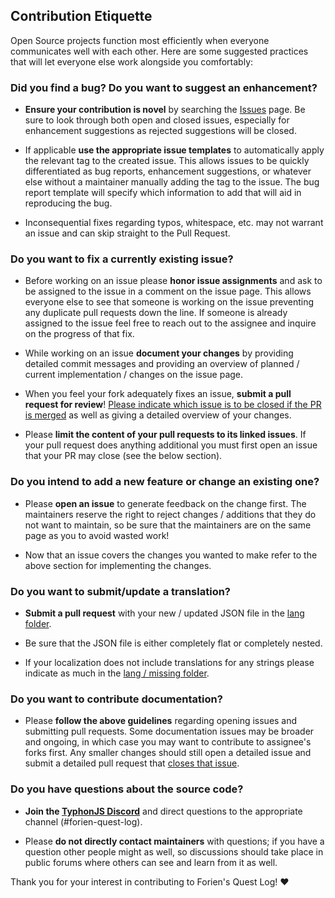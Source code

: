 ## Contribution Etiquette
Open Source projects function most efficiently when everyone communicates well with each other. Here are some suggested practices that will let everyone else work alongside you comfortably:

### **Did you find a bug? Do you want to suggest an enhancement?**

* **Ensure your contribution is novel** by searching the [Issues](https://github.com/League-of-Foundry-Developers/foundryvtt-forien-quest-log/issues) page. Be sure to look through both open and closed issues, especially for enhancement suggestions as rejected suggestions will be closed.

* If applicable **use the appropriate issue templates** to automatically apply the relevant tag to the created issue. This allows issues to be quickly differentiated as bug reports, enhancement suggestions, or whatever else without a maintainer manually adding the tag to the issue. The bug report template will specify which information to add that will aid in reproducing the bug.

* Inconsequential fixes regarding typos, whitespace, etc. may not warrant an issue and can skip straight to the Pull Request.

### **Do you want to fix a currently existing issue?**

* Before working on an issue please **honor issue assignments** and ask to be assigned to the issue in a comment on the issue page. This allows everyone else to see that someone is working on the issue preventing any duplicate pull requests down the line. If someone is already assigned to the issue feel free to reach out to the assignee and inquire on the progress of that fix.

* While working on an issue **document your changes** by providing detailed commit messages and providing an overview of planned / current implementation / changes on the issue page. 

* When you feel your fork adequately fixes an issue, **submit a pull request for review**! [Please indicate which issue is to be closed if the PR is merged](https://docs.github.com/en/issues/tracking-your-work-with-issues/linking-a-pull-request-to-an-issue) as well as giving a detailed overview of your changes. 

* Please **limit the content of your pull requests to its linked issues**. If your pull request does anything additional you must first open an issue that your PR may close (see the below section).

### **Do you intend to add a new feature or change an existing one?**

* Please **open an issue** to generate feedback on the change first. The maintainers reserve the right to reject changes / additions that they do not want to maintain, so be sure that the maintainers are on the same page as you to avoid wasted work!

* Now that an issue covers the changes you wanted to make refer to the above section for implementing the changes.

### **Do you want to submit/update a translation?**

* **Submit a pull request** with your new / updated JSON file in the [lang folder](https://github.com/League-of-Foundry-Developers/foundryvtt-forien-quest-log/tree/master/lang).

* Be sure that the JSON file is either completely flat or completely nested.

* If your localization does not include translations for any strings please indicate as much in the [lang / missing folder](https://github.com/League-of-Foundry-Developers/foundryvtt-forien-quest-log/tree/master/lang/missing).

### **Do you want to contribute documentation?**

* Please **follow the above guidelines** regarding opening issues and submitting pull requests. Some documentation issues may be broader and ongoing, in which case you may want to contribute to assignee's forks first. Any smaller changes should still open a detailed issue and submit a detailed pull request that [closes that issue](https://docs.github.com/en/issues/tracking-your-work-with-issues/linking-a-pull-request-to-an-issue).

### **Do you have questions about the source code?**

* **Join the [TyphonJS Discord](https://discord.gg/mnbgN8f)** and direct questions to the appropriate channel (#forien-quest-log).

* Please **do not directly contact maintainers** with questions; if you have a question other people might as well, so discussions should take place in public forums where others can see and learn from it as well.

Thank you for your interest in contributing to Forien's Quest Log! :heart:
